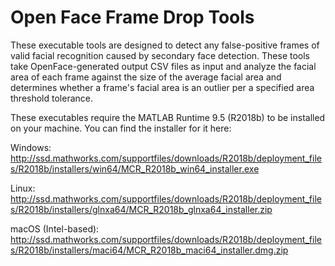 # Open Face Frame Drop Tools
These executable tools are designed to detect any false-positive frames of valid facial recognition caused by secondary face detection. These tools take OpenFace-generated output CSV files as input and analyze the facial area of each frame against the size of the average facial area and determines whether a frame's facial area is an outlier per a specified area threshold tolerance.

These executables require the MATLAB Runtime 9.5 (R2018b) to be installed on your machine. You can find the installer for it here:

Windows: http://ssd.mathworks.com/supportfiles/downloads/R2018b/deployment_files/R2018b/installers/win64/MCR_R2018b_win64_installer.exe

Linux: http://ssd.mathworks.com/supportfiles/downloads/R2018b/deployment_files/R2018b/installers/glnxa64/MCR_R2018b_glnxa64_installer.zip

macOS (Intel-based): http://ssd.mathworks.com/supportfiles/downloads/R2018b/deployment_files/R2018b/installers/maci64/MCR_R2018b_maci64_installer.dmg.zip

